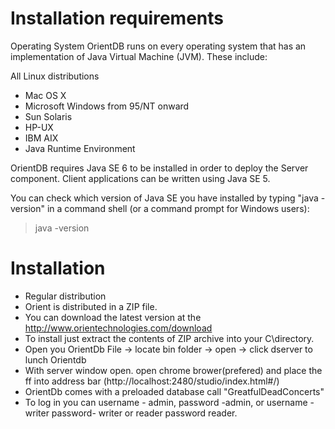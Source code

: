 Installation requirements
==========================

Operating System
OrientDB runs on every operating system that has an implementation of Java Virtual Machine (JVM). These include:

All Linux distributions
* Mac OS X
* Microsoft Windows from 95/NT onward
* Sun Solaris
* HP-UX
* IBM AIX
* Java Runtime Environment

OrientDB requires Java SE 6 to be installed in order to deploy the Server component. Client applications can be written using Java SE 5.

You can check which version of Java SE you have installed by typing "java -version" in a command shell (or a command prompt for Windows users):

> java -version



Installation
==============
* Regular distribution
* Orient is distributed in a ZIP file.
* You can download the latest version at the http://www.orientechnologies.com/download
* To install just extract the contents of ZIP archive into your C\\directory.
* Open you OrientDb File -> locate bin folder ->  open -> click dserver to lunch Orientdb
* With server window open. open chrome brower(prefered) and place the ff into address bar (http://localhost:2480/studio/index.html#/)
* OrientDb comes with a preloaded database call "GreatfulDeadConcerts"
* To log in you can username - admin, password -admin, or  username - writer password- writer or reader password reader.
